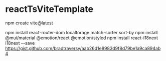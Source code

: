 # reactTsViteTemplate

npm create vite@latest

npm install react-router-dom localforage match-sorter sort-by
npm install @mui/material @emotion/react @emotion/styled
npm install react-i18next i18next --save
https://gist.github.com/bradtraversy/aab26d1e8983d9f8d79be1a9ca894ab4
